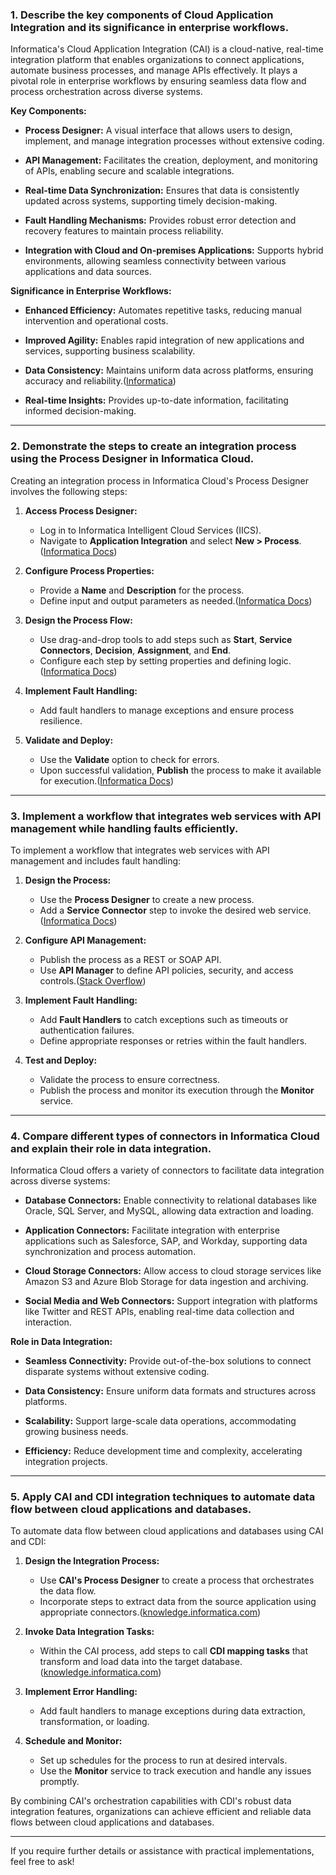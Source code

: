 

### **1. Describe the key components of Cloud Application Integration and its significance in enterprise workflows.**

Informatica's Cloud Application Integration (CAI) is a cloud-native, real-time integration platform that enables organizations to connect applications, automate business processes, and manage APIs effectively. It plays a pivotal role in enterprise workflows by ensuring seamless data flow and process orchestration across diverse systems.

**Key Components:**

* **Process Designer:** A visual interface that allows users to design, implement, and manage integration processes without extensive coding.

* **API Management:** Facilitates the creation, deployment, and monitoring of APIs, enabling secure and scalable integrations.

* **Real-time Data Synchronization:** Ensures that data is consistently updated across systems, supporting timely decision-making.

* **Fault Handling Mechanisms:** Provides robust error detection and recovery features to maintain process reliability.

* **Integration with Cloud and On-premises Applications:** Supports hybrid environments, allowing seamless connectivity between various applications and data sources.

**Significance in Enterprise Workflows:**

* **Enhanced Efficiency:** Automates repetitive tasks, reducing manual intervention and operational costs.

* **Improved Agility:** Enables rapid integration of new applications and services, supporting business scalability.

* **Data Consistency:** Maintains uniform data across platforms, ensuring accuracy and reliability.([Informatica][1])

* **Real-time Insights:** Provides up-to-date information, facilitating informed decision-making.

---

### **2. Demonstrate the steps to create an integration process using the Process Designer in Informatica Cloud.**

Creating an integration process in Informatica Cloud's Process Designer involves the following steps:

1. **Access Process Designer:**

   * Log in to Informatica Intelligent Cloud Services (IICS).
   * Navigate to **Application Integration** and select **New > Process**.([Informatica Docs][2])

2. **Configure Process Properties:**

   * Provide a **Name** and **Description** for the process.
   * Define input and output parameters as needed.([Informatica Docs][2])

3. **Design the Process Flow:**

   * Use drag-and-drop tools to add steps such as **Start**, **Service Connectors**, **Decision**, **Assignment**, and **End**.
   * Configure each step by setting properties and defining logic.([Informatica Docs][3])

4. **Implement Fault Handling:**

   * Add fault handlers to manage exceptions and ensure process resilience.

5. **Validate and Deploy:**

   * Use the **Validate** option to check for errors.
   * Upon successful validation, **Publish** the process to make it available for execution.([Informatica Docs][4])

---

### **3. Implement a workflow that integrates web services with API management while handling faults efficiently.**

To implement a workflow that integrates web services with API management and includes fault handling:

1. **Design the Process:**

   * Use the **Process Designer** to create a new process.
   * Add a **Service Connector** step to invoke the desired web service.([Informatica Docs][5])

2. **Configure API Management:**

   * Publish the process as a REST or SOAP API.
   * Use **API Manager** to define API policies, security, and access controls.([Stack Overflow][6])

3. **Implement Fault Handling:**

   * Add **Fault Handlers** to catch exceptions such as timeouts or authentication failures.
   * Define appropriate responses or retries within the fault handlers.

4. **Test and Deploy:**

   * Validate the process to ensure correctness.
   * Publish the process and monitor its execution through the **Monitor** service.

---

### **4. Compare different types of connectors in Informatica Cloud and explain their role in data integration.**

Informatica Cloud offers a variety of connectors to facilitate data integration across diverse systems:

* **Database Connectors:** Enable connectivity to relational databases like Oracle, SQL Server, and MySQL, allowing data extraction and loading.

* **Application Connectors:** Facilitate integration with enterprise applications such as Salesforce, SAP, and Workday, supporting data synchronization and process automation.

* **Cloud Storage Connectors:** Allow access to cloud storage services like Amazon S3 and Azure Blob Storage for data ingestion and archiving.

* **Social Media and Web Connectors:** Support integration with platforms like Twitter and REST APIs, enabling real-time data collection and interaction.

**Role in Data Integration:**

* **Seamless Connectivity:** Provide out-of-the-box solutions to connect disparate systems without extensive coding.

* **Data Consistency:** Ensure uniform data formats and structures across platforms.

* **Scalability:** Support large-scale data operations, accommodating growing business needs.

* **Efficiency:** Reduce development time and complexity, accelerating integration projects.

---

### **5. Apply CAI and CDI integration techniques to automate data flow between cloud applications and databases.**

To automate data flow between cloud applications and databases using CAI and CDI:

1. **Design the Integration Process:**

   * Use **CAI's Process Designer** to create a process that orchestrates the data flow.
   * Incorporate steps to extract data from the source application using appropriate connectors.([knowledge.informatica.com][7])

2. **Invoke Data Integration Tasks:**

   * Within the CAI process, add steps to call **CDI mapping tasks** that transform and load data into the target database.([knowledge.informatica.com][7])

3. **Implement Error Handling:**

   * Add fault handlers to manage exceptions during data extraction, transformation, or loading.

4. **Schedule and Monitor:**

   * Set up schedules for the process to run at desired intervals.
   * Use the **Monitor** service to track execution and handle any issues promptly.

By combining CAI's orchestration capabilities with CDI's robust data integration features, organizations can achieve efficient and reliable data flows between cloud applications and databases.

---

If you require further details or assistance with practical implementations, feel free to ask!

[1]: https://www.informatica.com/resources/articles/cloud-integration-moves-businesses-forward.html?utm_source=chatgpt.com "What is Cloud Integration? - Informatica"
[2]: https://docs.informatica.com/integration-cloud/cloud-application-integration/current-version/tutorial----calculator/create-a-process/step-1--create-a-process.html?utm_source=chatgpt.com "Step 1: Create a Process - Informatica Documentation"
[3]: https://docs.informatica.com/integration-cloud/application-integration/current-version/design/designing-processes/adding-process-steps.html?utm_source=chatgpt.com "Adding Process Steps - Informatica Documentation"
[4]: https://docs.informatica.com/integration-cloud/application-integration/current-version/design/designing-processes.html?utm_source=chatgpt.com "Designing Processes - Informatica Documentation"
[5]: https://docs.informatica.com/integration-cloud/application-integration/current-version/tutorial----order-management/create_a_subprocess/step_1_create_a_new_process.html?utm_source=chatgpt.com "Step 1: Create a New Process - Informatica Documentation"
[6]: https://stackoverflow.com/questions/79072251/to-use-cdi-or-cai-and-what-transformations-to-use-for-api-in-iics?utm_source=chatgpt.com "To use CDI or CAI and what transformations to use for API in IICS"
[7]: https://knowledge.informatica.com/s/article/Propagate-Similar-Type-of-CDI-Data-Loads-using-CAI-Process?language=en_US&utm_source=chatgpt.com "Automate Similar Type of CDI Data Loads using CAI Process"
